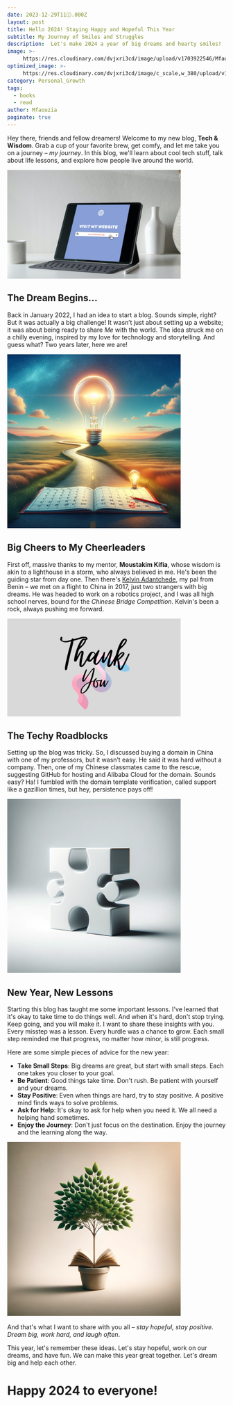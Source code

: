 ```yaml
---
date: 2023-12-29T11🕧.000Z
layout: post
title: Hello 2024! Staying Happy and Hopeful This Year
subtitle: My Journey of Smiles and Struggles
description:  Let's make 2024 a year of big dreams and hearty smiles!
image: >-
     https://res.cloudinary.com/dvjxri3cd/image/upload/v1703922546/Mfaouzia/zhkovlcjtlvdjud8ucnm.jpg
optimized_image: >-
     https://res.cloudinary.com/dvjxri3cd/image/c_scale,w_380/upload/v1703922546/Mfaouzia/zhkovlcjtlvdjud8ucnm.jpg
category: Personal_Growth
tags:
  - books
  - read
author: Mfaouzia
paginate: true
---
```

Hey there, friends and fellow dreamers! Welcome to my new blog, **Tech & Wisdom**. Grab a cup of your favorite brew, get comfy, and let me take you on a journey – *my journey*. In this blog, we'll learn about cool tech stuff, talk about life lessons, and explore how people live around the world.

<img src="https://raw.githubusercontent.com/Mfaouzia/Mfaouzia.github.io/master/src/img/2.png" alt="grab your braw" width="400"/> 

## The Dream Begins...
Back in January 2022, I had an idea to start a blog. Sounds simple, right? But it was actually a big challenge! It wasn’t just about setting up a website; it was about being ready to share *Me* with the world. The idea struck me on a chilly evening, inspired by my love for technology and storytelling. And guess what? Two years later, here we are!


<img src="https://raw.githubusercontent.com/Mfaouzia/Mfaouzia.github.io/master/src/img/january/3.png" alt="dream" width="400"/> 


## Big Cheers to My Cheerleaders
First off, massive thanks to my mentor, **Moustakim Kifia**, whose wisdom is akin to a lighthouse in a storm, who always believed in me. He's been the guiding star from day one. Then there's [Kelvin Adantchede](https://kelvinagentk.com/), my pal from Benin – we met on a flight to China in 2017, just two strangers with big dreams. He was headed to work on a robotics project, and I was all high school nerves, bound for the *Chinese Bridge Competition*. Kelvin's been a rock, always pushing me forward.

<img src="https://raw.githubusercontent.com/Mfaouzia/Mfaouzia.github.io/master/src/img/Thankyou.jpg" alt="Big cheers" width="400"/>

## The Techy Roadblocks
Setting up the blog was tricky. So, I discussed buying a domain in China with one of my professors, but it wasn’t easy. He said it was hard without a company. Then, one of my Chinese classmates came to the rescue, suggesting GitHub for hosting and Alibaba Cloud for the domain. Sounds easy? Ha! I fumbled with the domain template verification, called support like a gazillion times, but hey, persistence pays off!


<img src="https://raw.githubusercontent.com/Mfaouzia/Mfaouzia.github.io/master/src/img/january/4.png" alt="dream" width="400"/> 


## New Year, New Lessons
Starting this blog has taught me some important lessons. I've learned that it's okay to take time to do things well. And when it's hard, don't stop trying. Keep going, and you will make it. I want to share these insights with you. Every misstep was a lesson. Every hurdle was a chance to grow. Each small step reminded me that progress, no matter how minor, is still progress.

Here are some simple pieces of advice for the new year: 

- **Take Small Steps**: Big dreams are great, but start with small steps. Each one takes you closer to your goal.
- **Be Patient**: Good things take time. Don't rush. Be patient with yourself and your dreams.
- **Stay Positive**: Even when things are hard, try to stay positive. A positive mind finds ways to solve problems.
- **Ask for Help**: It's okay to ask for help when you need it. We all need a helping hand sometimes.
- **Enjoy the Journey**: Don't just focus on the destination. Enjoy the journey and the learning along the way.

<img src="https://raw.githubusercontent.com/Mfaouzia/Mfaouzia.github.io/master/src/img/january/5.png" alt="dream" width="400"/> 

And that's what I want to share with you all – *stay hopeful, stay positive. Dream big, work hard, and laugh often*.

This year, let's remember these ideas. Let's stay hopeful, work on our dreams, and have fun. We can make this year great together. Let's dream big and help each other. 

# Happy 2024 to everyone!







